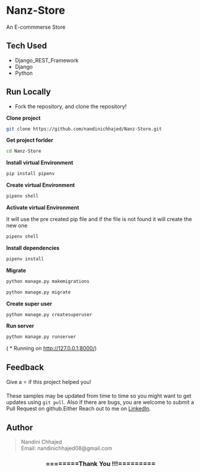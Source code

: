 # Nanz-Store
An E-commmerse Store

## Tech Used
- Django_REST_Framework
- Django
- Python

## Run Locally
- Fork the repository, and clone the repository!

**Clone project**

```bash
git clone https://github.com/nandinichhajed/Nanz-Store.git
```

**Get project forlder**

```bash
cd Nanz-Store
```
**Install virtual Environment**

```bash
pip install pipenv 
```

**Create virtual Environment**

```bash
pipenv shell
```

**Activate virtual Environment**

It will use the pre created pip file and if the file is not found it will create the new one

```bash
pipenv shell
```

**Install dependencies**

```bash
pipenv install
```

**Migrate**

```bash
python manage.py makemigrations
```
```bash
python manage.py migrate
```

 **Create super user**

```bash
python manage.py createsuperuser
```

**Run server**

```bash
python manage.py runserver
```
( * Running on http://127.0.0.1:8000/)

## Feedback

Give a ⭐️  if this project helped you!

These samples may be updated from time to time so you might want to get updates
using `git pull`.  Also if there are bugs, you are welcome to submit
a Pull Request on github.Either
Reach out to me on [LinkedIn](https://linkedin.com/in/nandinichhajed).

<h2>Author</h2>
<blockquote>
  Nandini Chhajed<br>
  Email: nandinichhajed08@gmail.com
</blockquote>

<div align="center">
    <h3>========Thank You !!!=========</h3>
</div>
